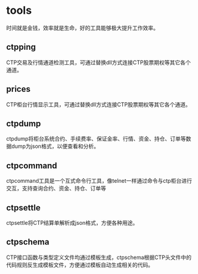# tools
时间就是金钱，效率就是生命，好的工具能够极大提升工作效率。

## ctpping
CTP交易及行情通道检测工具，可通过替换dll方式连接CTP股票期权等其它各个通道。

## prices
CTP柜台行情显示工具，可通过替换dll方式连接CTP股票期权等其它各个通道。

## ctpdump
ctpdump将柜台系统合约、手续费率、保证金率、行情、资金、持仓、订单等数据dump为json格式，以便查看和分析。

## ctpcommand
ctpcommand工具是一个互式命令行工具，像telnet一样通过命令与ctp柜台进行交互，支持查询合约、资金、持仓、订单等

## ctpsettle
ctpsettle将CTP结算单解析成json格式，方便各种用途。

## ctpschema
CTP接口函数与类型定义文件均通过模板生成，ctpschema根据CTP头文件中的代码规则反生成模板文件，方便通过模板自动生成相关的代码。
